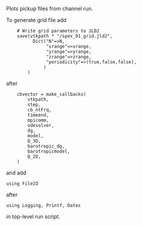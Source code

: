 Plots pickup files from channel run.

To generate grid file add

```
    # Write grid parameters to JLD2
    save(vtkpath * "/spex_01_grid.jld2",
          Dict("N"=>N,
               "xrange"=>xrange,
               "yrange"=>yrange,
               "zrange"=>zrange,
               "periodicity"=>(true,false,false),
              )
        )
```

after

```
    cbvector = make_callbacks(
        vtkpath,
        step,
        cb_ntFrq,
        timeend,
        mpicomm,
        odesolver,
        dg,
        model,
        Q_3D,
        barotropic_dg,
        barotropicmodel,
        Q_2D,
    )
```

and add

```
using FileIO
```

after

```
using Logging, Printf, Dates
```

in top-level run script.

